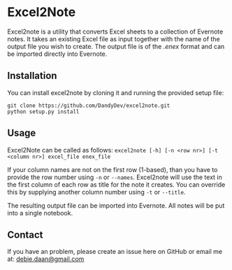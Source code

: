 # Excel2Note

Excel2note is a utility that converts Excel sheets to a collection of Evernote notes. It takes an existing Excel file as
input together with the name of the output file you wish to create. The output file is of the _.enex_ format and can be
imported directly into Evernote.

## Installation

You can install excel2note by cloning it and running the provided setup file:

```
git clone https://github.com/DandyDev/excel2note.git
python setup.py install
```

## Usage

Excel2Note can be called as follows: `excel2note [-h] [-n <row nr>] [-t <column nr>] excel_file enex_file`

If your column names are not on the first row (1-based), than you have to provide the row number using `-n` or `--names`.
Excel2note will use the text in the first column of each row as title for the note it creates. You can override this
by supplying another column number using `-t` or `--title`.

The resulting output file can be imported into Evernote. All notes will be put into a single notebook.

## Contact

If you have an problem, please create an issue here on GitHub or email me at: [debie.daan@gmail.com](mailto:debie.daan@gmail.com)